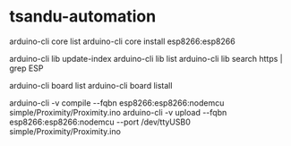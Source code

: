 # tsandu-automation

arduino-cli core list
arduino-cli core install esp8266:esp8266

arduino-cli lib update-index
arduino-cli lib list
arduino-cli lib search https | grep ESP

arduino-cli board list
arduino-cli board listall


arduino-cli -v compile --fqbn esp8266:esp8266:nodemcu simple/Proximity/Proximity.ino
arduino-cli -v upload  --fqbn esp8266:esp8266:nodemcu --port /dev/ttyUSB0 simple/Proximity/Proximity.ino
